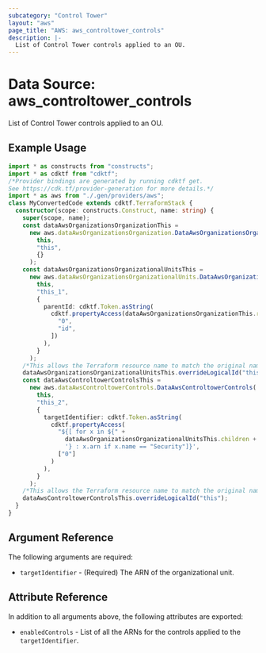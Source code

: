 ```yaml
---
subcategory: "Control Tower"
layout: "aws"
page_title: "AWS: aws_controltower_controls"
description: |-
  List of Control Tower controls applied to an OU.
---
```


# Data Source: aws_controltower_controls

List of Control Tower controls applied to an OU.

## Example Usage

```typescript
import * as constructs from "constructs";
import * as cdktf from "cdktf";
/*Provider bindings are generated by running cdktf get.
See https://cdk.tf/provider-generation for more details.*/
import * as aws from "./.gen/providers/aws";
class MyConvertedCode extends cdktf.TerraformStack {
  constructor(scope: constructs.Construct, name: string) {
    super(scope, name);
    const dataAwsOrganizationsOrganizationThis =
      new aws.dataAwsOrganizationsOrganization.DataAwsOrganizationsOrganization(
        this,
        "this",
        {}
      );
    const dataAwsOrganizationsOrganizationalUnitsThis =
      new aws.dataAwsOrganizationsOrganizationalUnits.DataAwsOrganizationsOrganizationalUnits(
        this,
        "this_1",
        {
          parentId: cdktf.Token.asString(
            cdktf.propertyAccess(dataAwsOrganizationsOrganizationThis.roots, [
              "0",
              "id",
            ])
          ),
        }
      );
    /*This allows the Terraform resource name to match the original name. You can remove the call if you don't need them to match.*/
    dataAwsOrganizationsOrganizationalUnitsThis.overrideLogicalId("this");
    const dataAwsControltowerControlsThis =
      new aws.dataAwsControltowerControls.DataAwsControltowerControls(
        this,
        "this_2",
        {
          targetIdentifier: cdktf.Token.asString(
            cdktf.propertyAccess(
              "${[ for x in ${" +
                dataAwsOrganizationsOrganizationalUnitsThis.children +
                '} : x.arn if x.name == "Security"]}',
              ["0"]
            )
          ),
        }
      );
    /*This allows the Terraform resource name to match the original name. You can remove the call if you don't need them to match.*/
    dataAwsControltowerControlsThis.overrideLogicalId("this");
  }
}

```

## Argument Reference

The following arguments are required:

* `targetIdentifier` - (Required) The ARN of the organizational unit.

## Attribute Reference

In addition to all arguments above, the following attributes are exported:

* `enabledControls` - List of all the ARNs for the controls applied to the `targetIdentifier`.

<!-- cache-key: cdktf-0.17.0-pre.15 input-1353e1c9a02445b2ffc24f06edb2a1578b2b0d251c029d3c45560907d9550916 -->